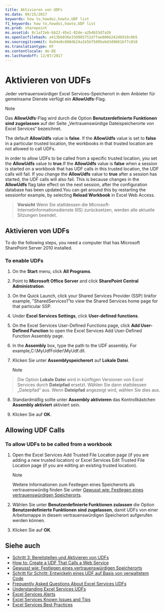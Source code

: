```yaml
---
title: Aktivieren von UDFs
ms.date: 09/25/2017
keywords: how to,howdoi,howto,UDF list
f1_keywords: how to,howdoi,howto,UDF list
ms.prod: sharepoint
ms.assetid: 8c1af2eb-bb22-45e1-82de-a2b4b53d7a26
ms.openlocfilehash: e413bb036e33d905751d7fae0066242d6910c0b5
ms.sourcegitcommit: 0a94e0c600db24a1b5bf5895e6d3d9681bf7c810
ms.translationtype: HT
ms.contentlocale: de-DE
ms.lasthandoff: 12/07/2017
---
```

# <a name="enable-udfs"></a>Aktivieren von UDFs

Jeder vertrauenswürdiger Excel Services-Speicherort in dem Anbieter für gemeinsame Dienste verfügt ein **AllowUdfs**-Flag.
  
> [!NOTE]
> Das **AllowUdfs**-Flag wird durch die Option **Benutzerdefinierte Funktionen sind zugelassen** auf der Seite „Vertrauenswürdige Dateispeicherorte von Excel Services“ bezeichnet.
  
    
    


The default **AllowUdfs** value is **false**. If the **AllowUdfs** value is set to **false** in a particular trusted location, the workbooks in that trusted location are not allowed to call UDFs.
  
    
    

In order to allow UDFs to be called from a specific trusted location, you set the **AllowUdfs** value to **true**.If the **AllowUdfs** value is **false** when a session is started on a workbook that has UDF calls in this trusted location, the UDF calls will fail. If you change the **AllowUdfs** value to **true** after a session has started, the UDF calls will also fail. This is because changes in the **AllowUdfs** flag take effect on the next session, after the configuration database has been updated.You can get around this by restarting the sessionfor example, by selecting **Reload Workbook** in Excel Web Access.
> **Vorsicht** Wenn Sie stattdessen die Microsoft-Internetinformationsdienste (IIS) zurücksetzen, werden alle aktuelle Sitzungen beendet. 
  
    
    


## <a name="enabling-udfs"></a>Aktivieren von UDFs

To do the following steps, you need a computer that has Microsoft SharePoint Server 2010 installed.
  
    
    

### <a name="to-enable-udfs"></a>To enable UDFs


1. On the **Start** menu, click **All Programs**. 
    
  
2. Point to **Microsoft Office Server** and click **SharePoint Central Administration**. 
    
  
3. On the Quick Launch, click your Shared Services Provider (SSP) linkfor example, "SharedServices1"to view the Shared Services home page for that particular SSP.
    
  
4. Under **Excel Services Settings**, click **User-defined functions**. 
    
  
5. On the Excel Services User-Defined Functions page, click **Add User-Defined Function** to open the Excel Services Add User-Defined Function Assembly page.
    
  
6. In the **Assembly** box, type the path to the UDF assembly. For example,C:\\MyUdfFolder\\MyUdf.dll.
    
  
7. Klicken Sie unter **Assemblyspeicherort** auf **Lokale Datei**.
    
    > [!NOTE]
  > Die Option **Lokale Datei** wird in künftigen Versionen von Excel Services durch **Dateipfad** ersetzt. Wählen Sie dann stattdessen „Dateipfad“ aus. Wenn **Dateipfad** angezeigt wird, wählen Sie dies aus.   
  
8. Standardmäßig sollte unter **Assembly aktivieren** das Kontrollkästchen **Assembly aktiviert** aktiviert sein.
    
  
9. Klicken Sie auf **OK**.
    
  

## <a name="allowing-udf-calls"></a>Allowing UDF Calls


### <a name="to-allow-udfs-to-be-called-from-a-workbook"></a>To allow UDFs to be called from a workbook


1. Open the Excel Services Add Trusted File Location page (if you are adding a new trusted location) or Excel Services Edit Trusted File Location page (if you are editing an existing trusted location). 
    
    > [!NOTE]
    > Weitere Informationen zum Festlegen eines Speicherorts als vertrauenswürdig finden Sie unter [Gewusst wie: Festlegen eines vertrauenswürdigen Speicherorts](how-to-trust-a-location.md). 

2. Wählen Sie unter **Benutzerdefinierte Funktionen zulassen** die Option **Benutzerdefinierte Funktionen sind zugelassen**, damit UDFs von einer Arbeitsmappe in diesem vertrauenswürdigen Speicherort aufgerufen werden können.
    
  
3. Klicken Sie auf **OK**.
    
  

## <a name="see-also"></a>Siehe auch

- [Schritt 3: Bereitstellen und Aktivieren von UDFs](step-3-deploying-and-enabling-udfs.md)
- [How to: Create a UDF That Calls a Web Service](how-to-create-a-udf-that-calls-a-web-service.md)
- [Gewusst wie: Festlegen eines vertrauenswürdigen Speicherorts](how-to-trust-a-location.md)
- [Schritt für Schritt: Entwickeln eines UDF auf Basis von verwaltetem Code](walkthrough-developing-a-managed-code-udf.md)
- [Frequently Asked Questions About Excel Services UDFs](frequently-asked-questions-about-excel-services-udfs.md)
- [Understanding Excel Services UDFs](understanding-excel-services-udfs.md)
- [Excel Services Alerts](excel-services-alerts.md)
- [Excel Services Known Issues and Tips](excel-services-known-issues-and-tips.md)
- [Excel Services Best Practices](excel-services-best-practices.md)
